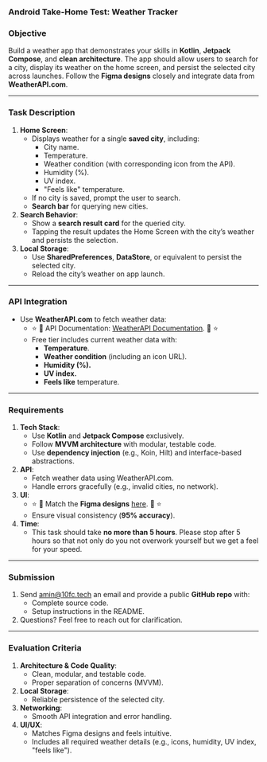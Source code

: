 ### **Android Take-Home Test: Weather Tracker**

### **Objective**

Build a weather app that demonstrates your skills in **Kotlin**, **Jetpack Compose**, and **clean architecture**. The app should allow users to search for a city, display its weather on the home screen, and persist the selected city across launches. Follow the **Figma designs** closely and integrate data from **WeatherAPI.com**.

---

### **Task Description**

1. **Home Screen**:
    - Displays weather for a single **saved city**, including:
        - City name.
        - Temperature.
        - Weather condition (with corresponding icon from the API).
        - Humidity (%).
        - UV index.
        - "Feels like" temperature.
    - If no city is saved, prompt the user to search.
    - **Search bar** for querying new cities.
2. **Search Behavior**:
    - Show a **search result card** for the queried city.
    - Tapping the result updates the Home Screen with the city’s weather and persists the selection.
3. **Local Storage**:
    - Use **SharedPreferences**, **DataStore**, or equivalent to persist the selected city.
    - Reload the city’s weather on app launch.

---

### **API Integration**

- Use **WeatherAPI.com** to fetch weather data:
    - ⭐️ 🔗 API Documentation: [WeatherAPI Documentation](https://www.weatherapi.com/docs/). 🔗 ⭐️
    - Free tier includes current weather data with:
        - **Temperature**.
        - **Weather condition** (including an icon URL).
        - **Humidity (%).**
        - **UV index.**
        - **Feels like** temperature.

---

### **Requirements**

1. **Tech Stack**:
    - Use **Kotlin** and **Jetpack Compose** exclusively.
    - Follow **MVVM architecture** with modular, testable code.
    - Use **dependency injection** (e.g., Koin, Hilt) and interface-based abstractions.
2. **API**:
    - Fetch weather data using WeatherAPI.com.
    - Handle errors gracefully (e.g., invalid cities, no network).
3. **UI**:
    - ⭐️ 🔗 Match the **Figma designs** [here](https://www.figma.com/design/0zySCKWbyeRO805ifaz1lr/Weather-App-Test-Task?node-id=0-1). 🔗 ⭐️
    - Ensure visual consistency (**95% accuracy**).
4. **Time**:
    - This task should take **no more than 5 hours**. Please stop after 5 hours so that not only do you not overwork yourself but we get a feel for your speed.

---

### **Submission**

1. Send [amin@10fc.tech](mailto:amin@10fc.tech) an email and provide a public **GitHub repo** with:
    - Complete source code.
    - Setup instructions in the README.
2. Questions? Feel free to reach out for clarification.

---

### **Evaluation Criteria**

1. **Architecture & Code Quality**:
    - Clean, modular, and testable code.
    - Proper separation of concerns (MVVM).
2. **Local Storage**:
    - Reliable persistence of the selected city.
3. **Networking**:
    - Smooth API integration and error handling.
4. **UI/UX**:
    - Matches Figma designs and feels intuitive.
    - Includes all required weather details (e.g., icons, humidity, UV index, "feels like").
